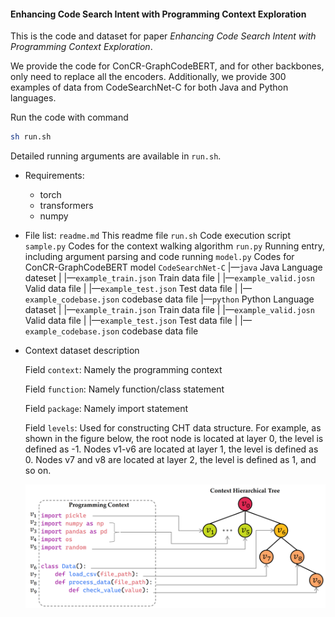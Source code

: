 #### Enhancing Code Search Intent with Programming Context Exploration

This is the code and dataset for paper *Enhancing Code Search Intent with Programming Context Exploration*.

We provide the code for ConCR-GraphCodeBERT, and for other backbones, only need to replace all the encoders. Additionally, we provide 300 examples of data from CodeSearchNet-C for both Java and Python languages.

Run the code with command

```bash
sh run.sh
```
Detailed running arguments are available in `run.sh`.

- Requirements:
    - torch
    - transformers
    - numpy

- File list:
    `readme.md` This readme file
    `run.sh` Code execution script
    `sample.py` Codes for the context walking algorithm
    `run.py` Running entry, including argument parsing and code running
    `model.py` Codes for ConCR-GraphCodeBERT model
    `CodeSearchNet-C`
    |—`java` Java Language dateset
    |    |—`example_train.json` Train data file
    |    |—`example_valid.josn` Valid data file
    |    |—`example_test.json` Test data file
    |    |—`example_codebase.json` codebase data file
    |—`python` Python Language dataset
    |    |—`example_train.json` Train data file
    |    |—`example_valid.josn` Valid data file
    |    |—`example_test.json` Test data file
    |    |—`example_codebase.json` codebase data file
    
- Context dataset description

    Field `context`: Namely the programming context

    Field `function`: Namely function/class statement

    Field `package`: Namely import statement

    Field `levels`: Used for constructing CHT data structure. For example, as shown in the figure below, the root node is located at layer 0,  the level is defined as -1. Nodes v1-v6 are located at layer 1, the level is defined as 0. Nodes v7 and v8 are located at layer 2,  the level is defined as 1, and so on.

    ![image](dataset.png)